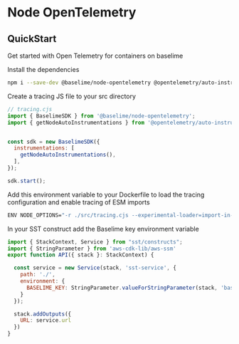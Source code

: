 # Node OpenTelemetry


## QuickStart

Get started with Open Telemetry for containers on baselime

Install the dependencies

```bash
npm i --save-dev @baselime/node-opentelemetry @opentelemetry/auto-instrumentations-node
```

Create a tracing JS file to your src directory

```javascript
// tracing.cjs
import { BaselimeSDK } from '@baselime/node-opentelemetry';
import { getNodeAutoInstrumentations } from '@opentelemetry/auto-instrumentations-node';


const sdk = new BaselimeSDK({
  instrumentations: [    
    getNodeAutoInstrumentations(),
  ],
});

sdk.start();
```

Add this environment variable to your Dockerfile to load the tracing configuration and enable tracing of ESM imports

```bash
ENV NODE_OPTIONS="-r ./src/tracing.cjs --experimental-loader=import-in-the-middle/hook.mjs"
```

In your SST construct add the Baselime key environment variable

```javascript
import { StackContext, Service } from "sst/constructs";
import { StringParameter } from 'aws-cdk-lib/aws-ssm'
export function API({ stack }: StackContext) {

  const service = new Service(stack, 'sst-service', {
    path: './',
    environment: {
      BASELIME_KEY: StringParameter.valueForStringParameter(stack, 'baselime-key')
    }
  });

  stack.addOutputs({
    URL: service.url
  })
}
```

